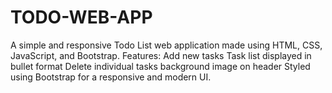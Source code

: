 # TODO-WEB-APP
A simple and responsive Todo List web application made using HTML, CSS, JavaScript, and Bootstrap.
Features:
    Add new tasks
    Task list displayed in bullet format
    Delete individual tasks
    background image on header
    Styled using Bootstrap for a responsive and modern UI.


